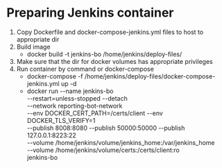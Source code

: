 # Preparing Jenkins container
1. Copy Dockerfile and docker-compose-jenkins.yml files to host to appropriate dir 
2. Build image 
   * docker build -t jenkins-bo /home/jenkins/deploy-files/
3. Make sure that the dir for docker volumes has appropriate privileges  
4. Run container by command or docker-compose
    * docker-compose -f /home/jenkins/deploy-files/docker-compose-jenkins.yml up -d
    * docker run --name jenkins-bo \
     --restart=unless-stopped --detach \
     --network reporting-bot-network  \
     --env DOCKER_CERT_PATH=/certs/client --env DOCKER_TLS_VERIFY=1 \
     --publish 8008:8080 --publish 50000:50000 --publish 127.0.0.1:8223:22 \
     --volume /home/jenkins/volume/jenkins_home:/var/jenkins_home \
     --volume /home/jenkins/volume/certs:/certs/client:ro \
     jenkins-bo
